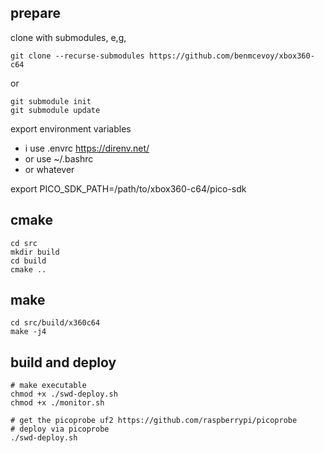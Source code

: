 
## prepare
clone with submodules, e,g,

`git clone --recurse-submodules https://github.com/benmcevoy/xbox360-c64`

or

```
git submodule init 
git submodule update
```

export environment variables 
- i use .envrc https://direnv.net/
- or use  ~/.bashrc 
- or whatever
  

export PICO_SDK_PATH=/path/to/xbox360-c64/pico-sdk

## cmake
```
cd src
mkdir build
cd build
cmake ..
```

## make
```
cd src/build/x360c64
make -j4
```

## build and deploy

```
# make executable
chmod +x ./swd-deploy.sh
chmod +x ./monitor.sh
```

```
# get the picoprobe uf2 https://github.com/raspberrypi/picoprobe
# deploy via picoprobe
./swd-deploy.sh
```


